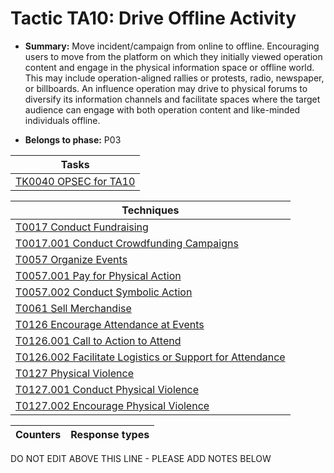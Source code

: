 # Tactic TA10: Drive Offline Activity

* **Summary:** Move incident/campaign from online to offline. Encouraging users to move from the platform on which they initially viewed operation content and engage in the physical information space or offline world. This may include operation-aligned rallies or protests, radio, newspaper, or billboards. An influence  operation may drive to physical forums to diversify its information channels and facilitate spaces where the target audience can engage with both operation content and like-minded individuals offline.  

* **Belongs to phase:** P03



| Tasks |
| ----- |
| [TK0040 OPSEC for TA10](../../generated_pages/tasks/TK0040.md) |



| Techniques |
| ---------- |
| [T0017 Conduct Fundraising](../../generated_pages/techniques/T0017.md) |
| [T0017.001 Conduct Crowdfunding Campaigns](../../generated_pages/techniques/T0017.001.md) |
| [T0057 Organize Events](../../generated_pages/techniques/T0057.md) |
| [T0057.001 Pay for Physical Action](../../generated_pages/techniques/T0057.001.md) |
| [T0057.002 Conduct Symbolic Action](../../generated_pages/techniques/T0057.002.md) |
| [T0061 Sell Merchandise](../../generated_pages/techniques/T0061.md) |
| [T0126 Encourage Attendance at Events](../../generated_pages/techniques/T0126.md) |
| [T0126.001 Call to Action to Attend](../../generated_pages/techniques/T0126.001.md) |
| [T0126.002 Facilitate Logistics or Support for Attendance](../../generated_pages/techniques/T0126.002.md) |
| [T0127 Physical Violence](../../generated_pages/techniques/T0127.md) |
| [T0127.001 Conduct Physical Violence](../../generated_pages/techniques/T0127.001.md) |
| [T0127.002 Encourage Physical Violence](../../generated_pages/techniques/T0127.002.md) |



| Counters | Response types |
| -------- | -------------- |


DO NOT EDIT ABOVE THIS LINE - PLEASE ADD NOTES BELOW